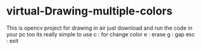 # virtual-Drawing-multiple-colors
This is opencv project for drawing in air  just download and run the code in your pc too  its really simple to use  c : for change color e : erase g : gap esc : exit
